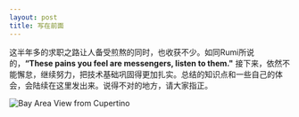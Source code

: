 ```yaml
---
layout: post
title: 写在前面
---
```


这半年多的求职之路让人备受煎熬的同时，也收获不少。如同Rumi所说的，**“These pains you feel are messengers, listen to them."** 接下来，依然不能懈怠，继续努力，把技术基础巩固得更加扎实。总结的知识点和一些自己的体会，会陆续在这里发出来。说得不对的地方，请大家指正。

![Bay Area View from Cupertino](https://github.com/kangzero/kangzero.github.io/blob/master/images/201900825143427.jpg?raw=true "Bay Area Veiw")
